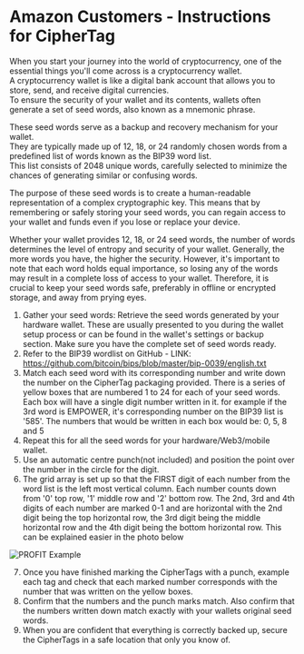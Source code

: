 # Amazon Customers - Instructions for CipherTag

When you start your journey into the world of cryptocurrency, one of the essential things you'll come across is a cryptocurrency wallet.<br>A cryptocurrency wallet is like a digital bank account that allows you to store, send, and receive digital currencies.<br>To ensure the security of your wallet and its contents, wallets often generate a set of seed words, also known as a mnemonic phrase.

These seed words serve as a backup and recovery mechanism for your wallet.<br>They are typically made up of 12, 18, or 24 randomly chosen words from a predefined list of words known as the BIP39 word list.<br>This list consists of 2048 unique words, carefully selected to minimize the chances of generating similar or confusing words.

The purpose of these seed words is to create a human-readable representation of a complex cryptographic key. This means that by remembering or safely storing your seed words, you can regain access to your wallet and funds even if you lose or replace your device.

Whether your wallet provides 12, 18, or 24 seed words, the number of words determines the level of entropy and security of your wallet. Generally, the more words you have, the higher the security. However, it's important to note that each word holds equal importance, so losing any of the words may result in a complete loss of access to your wallet. Therefore, it is crucial to keep your seed words safe, preferably in offline or encrypted storage, and away from prying eyes.

1. Gather your seed words: Retrieve the seed words generated by your hardware wallet. These are usually presented to you during the wallet setup process or can be found in the wallet's settings or backup section. Make sure you have the complete set of seed words ready.
2. Refer to the BIP39 wordlist on GitHub - LINK: https://github.com/bitcoin/bips/blob/master/bip-0039/english.txt
3. Match each seed word with its corresponding number and write down the number on the CipherTag packaging provided.  There is a series of yellow boxes that are numbered 1 to 24 for each of your seed words.  Each box will have a single digit number written in it.
   for example if the 3rd word is EMPOWER, it's corresponding number on the BIP39 list is '585'.  The numbers that would be written in each box would be: 0, 5, 8 and 5
4. Repeat this for all the seed words for your hardware/Web3/mobile wallet.
5. Use an automatic centre punch(not included) and position the point over the number in the circle for the digit.
6. The grid array is set up so that the FIRST digit of each number from the word list is the left most vertical column.  Each number counts down from '0' top row, '1' middle row and '2' bottom row.  The 2nd, 3rd and 4th digits of each number are marked 0-1 and are horizontal with the 2nd digit being the top horizontal row, the 3rd digit being the middle horizontal row and the 4th digit being the bottom horizontal row.  This can be explained easier in the photo below

![PROFIT Example](https://github.com/CipherSechs/amazon-instructions/assets/97874862/d5e3052c-5034-4211-a1eb-9bfd3487728d)

7. Once you have finished marking the CipherTags with a punch, example each tag and check that each marked number corresponds with the number that was written on the yellow boxes.
8. Confirm that the numbers and the punch marks match.  Also confirm that the numbers written down match exactly with your wallets original seed words.
9. When you are confident that everything is correctly backed up, secure the CipherTags in a safe location that only you know of.
